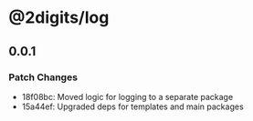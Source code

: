 # @2digits/log

## 0.0.1

### Patch Changes

- 18f08bc: Moved logic for logging to a separate package
- 15a44ef: Upgraded deps for templates and main packages
